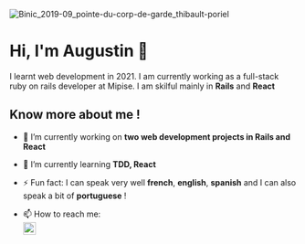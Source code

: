 <!--
**aauugguussttiinn/aauugguussttiinn** is a ✨ _special_ ✨ repository because its `README.md` (this file) appears on your GitHub profile.
-->

![Binic_2019-09_pointe-du-corp-de-garde_thibault-poriel](https://user-images.githubusercontent.com/82024023/224566196-902ba9c7-f50c-4113-bcba-923f9a84829f.jpg)

# Hi, I'm Augustin 👋
I learnt web development in 2021. I am currently working as a full-stack ruby on rails developer at Mipise.
I am skilful mainly in **Rails** and **React**


## Know more about me !

- 🔭 I’m currently working on **two web development projects in Rails and React**
- 🌱 I’m currently learning **TDD, React**
- ⚡ Fun fact: I can speak very well **french**, **english**, **spanish** and I can also speak a bit of **portuguese** !

- 📫 How to reach me: <br/>
<a href="https://www.linkedin.com/in/augustinberne/"><img align="left" alt="aauugguussttiinn | LinkedIn" width="22px" src="https://upload.wikimedia.org/wikipedia/commons/e/e9/Linkedin_icon.svg" style="max-width: 100%;"></a>
